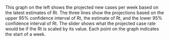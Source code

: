 This graph on the left shows the projected new cases per week based on the
latest estimates of Rt. The three lines show the projections based on the upper
95% confidence interval of Rt, the estimate of Rt, and the lower 95% confidence
interval of Rt. The slider shows what the projected case rate would be if the Rt
is scaled by its value. Each point on the graph indicates the start of a week.
